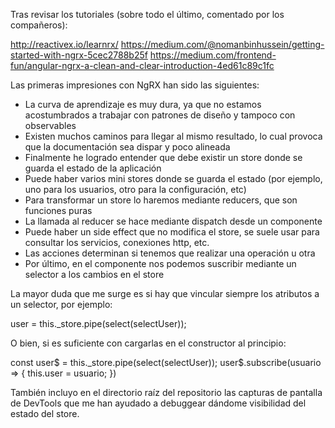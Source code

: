 Tras revisar los tutoriales (sobre todo el último, comentado por los compañeros):

http://reactivex.io/learnrx/
https://medium.com/@nomanbinhussein/getting-started-with-ngrx-5cec2788b25f
https://medium.com/frontend-fun/angular-ngrx-a-clean-and-clear-introduction-4ed61c89c1fc

Las primeras impresiones con NgRX han sido las siguientes:

- La curva de aprendizaje es muy dura, ya que no estamos acostumbrados a trabajar con patrones de diseño y tampoco con observables
- Existen muchos caminos para llegar al mismo resultado, lo cual provoca que la documentación sea dispar y poco alineada
- Finalmente he logrado entender que debe existir un store donde se guarda el estado de la aplicación
- Puede haber varios mini stores donde se guarda el estado (por ejemplo, uno para los usuarios, otro para la configuración, etc)
- Para transformar un store lo haremos mediante reducers, que son funciones puras
- La llamada al reducer se hace mediante dispatch desde un componente
- Puede haber un side effect que no modifica el store, se suele usar para consultar los servicios, conexiones http, etc.
- Las acciones determinan si tenemos que realizar una operación u otra
- Por último, en el componente nos podemos suscribir mediante un selector a los cambios en el store

La mayor duda que me surge es si hay que vincular siempre los atributos a un selector, por ejemplo:

user = this._store.pipe(select(selectUser));

O bien, si es suficiente con cargarlas en el constructor al principio:

const user$ = this._store.pipe(select(selectUser));
user$.subscribe(usuario => {
this.user = usuario;
}) 

También incluyo en el directorio raíz del repositorio las capturas de pantalla de DevTools que me han ayudado a debuggear dándome visibilidad del estado del store.